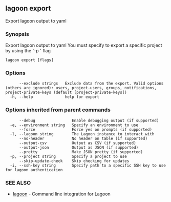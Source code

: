 ## lagoon export

Export lagoon output to yaml

### Synopsis

Export lagoon output to yaml
You must specify to export a specific project by using the '-p <project-name>' flag

```
lagoon export [flags]
```

### Options

```
      --exclude strings   Exclude data from the export. Valid options (others are ignored): users, project-users, groups, notifications, project-private-keys (default [project-private-keys])
  -h, --help              help for export
```

### Options inherited from parent commands

```
      --debug                Enable debugging output (if supported)
  -e, --environment string   Specify an environment to use
      --force                Force yes on prompts (if supported)
  -l, --lagoon string        The Lagoon instance to interact with
      --no-header            No header on table (if supported)
      --output-csv           Output as CSV (if supported)
      --output-json          Output as JSON (if supported)
      --pretty               Make JSON pretty (if supported)
  -p, --project string       Specify a project to use
      --skip-update-check    Skip checking for updates
  -i, --ssh-key string       Specify path to a specific SSH key to use for lagoon authentication
```

### SEE ALSO

* [lagoon](lagoon.md)	 - Command line integration for Lagoon

